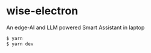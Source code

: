 # wise-electron
 An edge-AI and LLM powered Smart Assistant in laptop

```bash
$ yarn
$ yarn dev
```